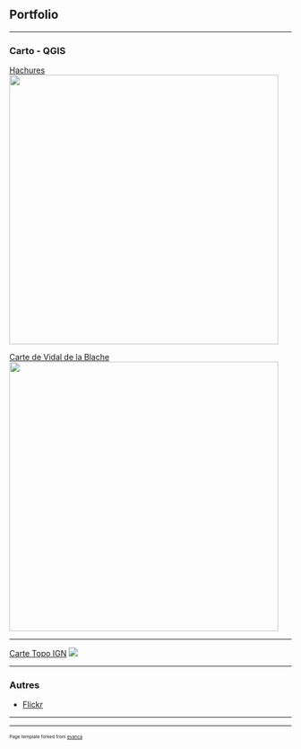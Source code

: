 ## Portfolio

---

### Carto - QGIS
[Hachures](/articles/hachures)
<img src="https://image.prntscr.com/image/N0oMKBpFTAWVqzQuXybMnw.png" width="480" height="480"/>

[Carte de Vidal de la Blache](/articles/vidal_relief)
<img src="https://i.imgur.com/dKTamjr.jpg" width="480" height="480"/>

---
[Carte Topo IGN](/articles/cartetopoign)
<img src="https://i.imgur.com/LZKS2DR.png"/>

---

### Autres

- [Flickr](https://www.flickr.com/photos/185293507@N04/)

---




---
<p style="font-size:8px">Page template forked from <a href="https://github.com/evanca/quick-portfolio">evanca</a></p>
<!-- Remove above link if you don't want to attibute -->

